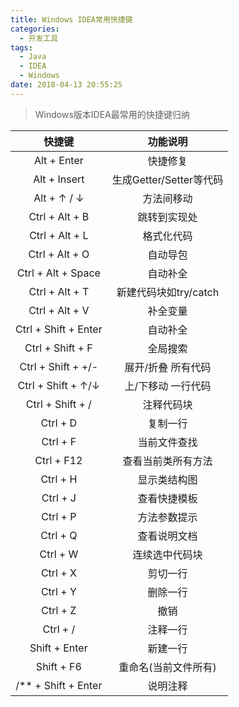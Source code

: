 ```yaml
---
title: Windows IDEA常用快捷键
categories: 
  - 开发工具
tags:
  - Java
  - IDEA
  - Windows
date: 2018-04-13 20:55:25
---
```


> Windows版本IDEA最常用的快捷键归纳

<!-- more -->


|      快捷键    |    功能说明     |
|:-------------:|:--------------:|
|Alt + Enter    |   快捷修复      |
|Alt + Insert  | 生成Getter/Setter等代码 |
|Alt + ↑ / ↓ |  方法间移动    |
|Ctrl + Alt + B |   跳转到实现处     |
|Ctrl + Alt + L |   格式化代码      |
|Ctrl + Alt + O |   自动导包      |
|Ctrl + Alt + Space|   自动补全    |
|Ctrl + Alt + T  |  新建代码块如try/catch |
|Ctrl + Alt + V |   补全变量      |
|Ctrl + Shift + Enter |自动补全|
|Ctrl + Shift + F |   全局搜索      |
|Ctrl + Shift + +/- |   展开/折叠 所有代码     |
|Ctrl + Shift + ↑/↓ |  上/下移动 一行代码    |
|Ctrl + Shift + / |注释代码块|
|Ctrl + D       |   复制一行     |
|Ctrl + F       |   当前文件查找     |
|Ctrl + F12 | 查看当前类所有方法|
|Ctrl + H       |   显示类结构图     |
|Ctrl + J | 查看快捷模板 |
|Ctrl + P       |   方法参数提示     |
|Ctrl + Q |查看说明文档|
|Ctrl + W       |   连续选中代码块     |
|Ctrl + X       |   剪切一行     |
|Ctrl + Y       |   删除一行     |
|Ctrl + Z       |   撤销     |
|Ctrl + / |注释一行|
|Shift + Enter |新建一行|
|Shift + F6 | 重命名(当前文件所有) |
|/** + Shift + Enter| 说明注释|


